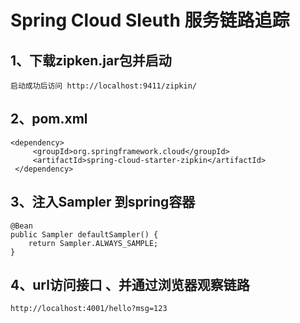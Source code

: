 Spring Cloud Sleuth 服务链路追踪
===

1、下载zipken.jar包并启动
---
    启动成功后访问 http://localhost:9411/zipkin/

2、pom.xml
---
    <dependency>
         <groupId>org.springframework.cloud</groupId>
         <artifactId>spring-cloud-starter-zipkin</artifactId>
     </dependency>   

3、注入Sampler 到spring容器
---
    @Bean
    public Sampler defaultSampler() {
        return Sampler.ALWAYS_SAMPLE;
    }

4、url访问接口 、并通过浏览器观察链路
---
    http://localhost:4001/hello?msg=123